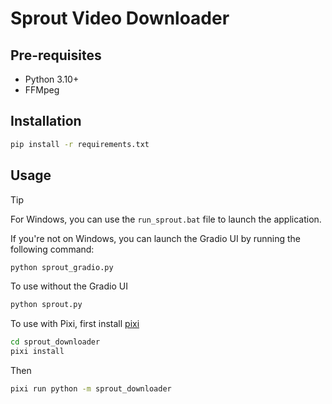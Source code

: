# Sprout Video Downloader

## Pre-requisites

- Python 3.10+
- FFMpeg

## Installation

```bash
pip install -r requirements.txt
```

## Usage

> [!TIP]
> For Windows, you can use the `run_sprout.bat` file to launch the application. 

If you're not on Windows, you can launch the Gradio UI by running the following command:

```bash
python sprout_gradio.py
```

To use without the Gradio UI

```bash
python sprout.py
```

To use with Pixi, first install [pixi](https://pixi.sh/latest/#installation)

```bash
cd sprout_downloader
pixi install
```


Then 

```bash
pixi run python -m sprout_downloader
```


